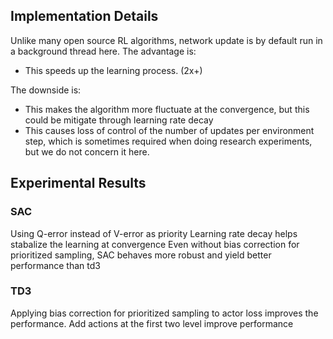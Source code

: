 ## Implementation Details

Unlike many open source RL algorithms, network update is by default run in a background thread here. 
The advantage is:

- This speeds up the learning process. (2x+)

The downside is:

- This makes the algorithm more fluctuate at the convergence, but this could be mitigate through learning rate decay
- This causes loss of control of the number of updates per environment step, which is sometimes required when doing research experiments, but we do not concern it here. 

## Experimental Results

### SAC
Using Q-error instead of V-error as priority
Learning rate decay helps stabalize the learning at convergence
Even without bias correction for prioritized sampling, SAC behaves more robust and yield better performance than td3

### TD3
Applying bias correction for prioritized sampling to actor loss improves the performance.
Add actions at the first two level improve performance
